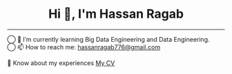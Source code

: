 <div align="center">
  <h1>Hi 👋, I'm Hassan Ragab</h1>
  <hr>
</div>

◯ 🌱 I’m currently learning Big Data Engineering and Data Engineering.  
◯ 📫 How to reach me: hassanragab776@gmail.com

📄 Know about my experiences [My CV](https://drive.google.com/drive/folders/1nVxOBbRAO9FLSS__mMwtuANHlEACdlS-?usp=drive_link)
